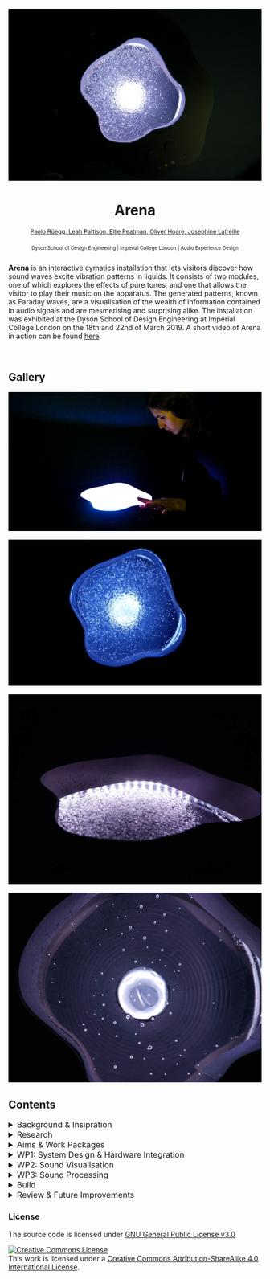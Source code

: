 <p  align="center"><img width="auto" src=".github/Cover.jpg"></p>

<h1 align="center">
  Arena
</h1>

<p  align="center">
<sup>
  <a href="https://github.com/pa17">Paolo Rüegg, </a> 
  <a href="https://github.com/leahpattison">Leah Pattison, </a>
  <a href="https://github.com/ElliePeatman">Ellie Peatman, </a>
  <a href="https://github.com/omjh">Oliver Hoare, </a>  
  <a href="https://github.com/josephine-latreille">Josephine Latreille</a>
</sup>
</p>

<p  align="center">
<sup><sup>
  Dyson School of Design Engineering | Imperial College London | Audio Experience Design
</sup></sup>
</p>

**Arena** is an interactive cymatics installation that lets visitors discover how sound waves excite vibration patterns in liquids. It consists of two modules, one of which explores the effects of pure tones, and one that allows the visitor to play  their music on the apparatus. The generated patterns, known as Faraday waves, are a visualisation of the wealth of information contained in audio signals and are mesmerising and surprising alike. The installation was exhibited at the Dyson School of Design Engineering at Imperial College London on the 18th and 22nd of March 2019. A short video of Arena in action can be found [here](https://www.youtube.com/watch?v=euiSUtc0pYA).

<br>

## Gallery

<p align="center"><img src=".github/GalleryInteraction.jpg"></p>
<p align="center"><img src=".github/GalleryBeat.gif"></p>
<p align="center"><img src=".github/GallerySide.jpg"></p>
<p align="center"><img src=".github/GalleryTop.jpg"></p>

## Contents

<details>
<summary style="font-size: medium">Background & Insipration</summary>

### Background & Inspiration

A Chladni plate visualises the standing waves generated at its natural resonating frequencies. The original experiment consists of fine particles (e.g. sand) that are dispersed on a steel plate. When it is excited with a bow or a loudspeaker,  the plate starts to resonate and the sand bounces from the oscillating antinodes to the stationary nodes. In mathematic terms, the nodes are the zero points of the plate's 2D wave equation at the excitation frequency. As the sand coalesces around these nodal lines of the standing wave, so-called Chladni figures become visible. They are shown below for a guitar backplate at its different resonating frequencies.

<p align="center"><img width="700" src=".github/Chladni.svg"></p>
<p align="center"><em>Figure 1: Chladni Figures on a Guitar Body. <a href="https://commons.wikimedia.org/wiki/File:Chladni_guitar.svg">Source</a></em></p>

This effect can be extended to liquids that are placed on a vertically oscillating diaphragm. As a result, beautiful standing wave patterns emerge on the liquid as shown in the figure below. These patterns are known as Faraday waves. The morphology of the patterns is dependent on frequency and container geometries. Amplitude, on the other hand, does not change the form of standing wave. The project team decided to create an installation around these vibrational patterns generated in liquids. 

<p align="center"><img width="700" src=".github/FaradayWaves.jpg"></p>
<p align="center"><em>Figure 2: Faraday waves. <a href="http://waterjournal.org/volume-9/sheldrake">Source</a></em></p>

</details>

<details>
<summary style="font-size: medium">Research</summary>

### Research

This initial phase aimed at testing different substrates and to quickly progress to a concept. The team tested ferrofluids, iron filings, vodka and various other substances on a bass reflex speaker (Figure 3). We also looked at previous installations, which were mostly focused on pure tones. The team showed interest in showcasing how different types of signals (simple, complex, static or dynamic) visualise on the apparatus.

<p align="center"><img width="350" src=".github/Research.gif"></p>
<p align="center"><em>Figure 3: Faraday waves on a simple woofer</em></p>

</details>

<details>
<summary style="font-size: medium">Aims & Work Packages</summary>

### Aims & Work Packages

<!--
<details>
<summary style="font-size: medium">Aims & Work Packages</summary><br>
-->

The concept for *Arena* evolved from exploring the beautiful Faraday wave effect on a small woofer. The aim of the installation was to showcase the field of cymatics both bottom-up and top-down, i.e. with a pure tone and complex signal (music) approach. The team managed to source two 12'' drivers and, in line with this, aimed to build two modules with distinct aims:

* **Module 1** lets the visitor investigate the patterns generated by complex music signals. The visitor can input their own music through an AUX cable and control sound effects with rotary knobs. 

* **Module 2** lets the user investigate the patterns generated by sinusoids of varying frequency. The visitor can sweep through frequencies with a rotary knob.

Both modules would use Vodka as the liquid, as it was found to produce the most interesting patterns. The two concept sketches shown below outlined two potential layouts for the installation.

<p align="center"><img width="700" src=".github/ConceptOne.jpg"><img width="700" src=".github/ConceptTwo.jpg"></p>
<p align="center"><em>Figure 4: Concept sketches</em></p>

My individual responsibilities were focused on *Module 1* and were delivered as three distinct work packages. The following sections are focused on my *individual contributions* to this project unless otherwise noted. All the code used during the installation is available [here](https://github.com/pa17/axp/tree/master/code).

* *WP1: System Design & Integration*: Designing the full system, sourcing the required audio components and connecting hardware to software
* *WP2: Sound Visualisation (Light)*: Developing and assembling an LED array that changes in color and brightness in response to varying amplitudes in defined frequency bins
* *WP3: Sound Processing*: Creating a Max MSP patch that processes music input through an AUX cable, crossfades between raw and waveshaped signals, and delivers an output signal to the driver (filtered) and headphones (raw)

Time planning for this project was rudimentary. The team's strategy was to source all components early on (W7 - W8), get individual tasks done in the following two weeks (W8 - W9), and to work together to integrate the subsystems in W10. 

</details>

<details>
<summary style="font-size: medium">WP1: System Design & Hardware Integration</summary>

### WP1: System Design & Hardware Integration

A clear system design was required to ensure the build would go smoothly. A full component decomposition is shown below for both modules, although I primarily designed the first module (shown on the left).

<p align="center"><img src=".github/SystemDiagram.svg"></p>
<p align="center"><em>Figure 5: System diagram with component decomposition for both modules</em></p>

A more detailed components breakdown is shown below for *Module 1*. Please note that all of these components are generic and can be replaced with any equivalent. As such, connectors such as cables are not specified here.

* 1x LEPY LP-202A Hi-Fi Stereo Power Amplifier (2 Channels, 20W RMS)
* 1x Focusrite Scarlett 2i2 Audio Interface (2 Channels)
* 1x Adafruit NeoPixel Digital RGB LED Strip (120 LEDs)
* 1x Arduino Uno R3
* 2x 12'' Radioshack speaker

The components were connected using a plethora of 3.5mm, 6.35mm and speaker cables. Data and power lines either ran through USB-A or jumper wires. The bulky electronic components were assembled on a piece of plywood and separated from the speaker, as shown in *Figure 6*. For the purposes of the installation, the electronics box was hidden away underneath a table upon which the module was placed.

<p align="center"><img width="700" src=".github/IntegrationProcess.jpg"></p>
<p align="center"><em>Figure 6: Hardware integration</em></p>

</details>

<details>
<summary style="font-size: medium">WP2: Sound Visualisation</summary>

### WP2: Sound Visualisation

This work package involved developing a color-changing equaliser with three frequency bins, where red, green & blue represented bass, midrange & highs. As such, a one-way data stream from Max MSP to a microcontroller was required, where music-dependent RGB values were serially transferred. On the Max side, the full signal was passed into two crossover objects (cross~), scaled and then sent to the microcontroller. The cut-off frequencies for the three frequency bands were chosen at 1000Hz and 3000Hz for bass-mid and mid-high, respectively. 

The patch shown below was introduced as a bpatcher object in the top-level Max patch, retaining toggling functionality to manually control RGB levels for debugging. Special thanks to @cskonopka and his [Arduivis project](https://github.com/cskonopka/arduivishttps://github.com/cskonopka/arduivis), some of the code of which was used to implement serialisation.

<p align="center"><img width="700" src=".github/LEDControl.jpeg"></p>
<p align="center"><img width="450" src=".github/SerialHandler.jpg"></p>
<p align="center"><em>Figure 7: LED Control and serialisation patch</em></p>

On the receiving end, the microcontroller interpreted the bytes as RGB values and controlled the LED strip through Adafruit's Neopixel library. The loop function is shown below. 

```
void loop() 
{

    // Slider from MaxMSP 
    int maxmspSlider1, maxmspSlider2, maxmspSlider3;

    // Parse incoming value from MaxMSP
    // -99 is a control value 
    if (Serial.parseInt() == -99){ 
        maxmspSlider1 = Serial.parseInt();  
        maxmspSlider2 = Serial.parseInt();  
        maxmspSlider3 = Serial.parseInt();  
    }

    // Set RGB values based on Max MSP values
    for(uint16_t i=0; i<strip.numPixels(); i++) {
        strip.setPixelColor(i  , strip.Color(maxmspSlider1, maxmspSlider2, maxmspSlider3)); // Draw new pixel
    }
    strip.show();

    delay(20);
}
```

In terms of hardware, a standard RGB LED strip was used and powered with a 5V / 10A power supply. Information about specific components can be found in the *WP1: Integration* section. The LED ring was run along the outer edge of the plate (*Figure 8*).

<p align="center"><img width="700" src=".github/LEDProcess.jpg"></p>
<p align="center"><em>Figure 8: LED ring assembly</em></p>

</details>

<details>
<summary style="font-size: medium">WP3: Sound Processing</summary>

### WP3: Sound Processing

The normalised input audio was passed into a crossfader object (M4L.cross1~), along with the waveshaped signal on the second input. Potentiometers actuated by the user informed output volume and the mixing between the raw and modified signal. User input and effect processing were not my responsibilities and are therefore not discussed further here. Instead, I worked on I/O, implemented the crossfading and matched hardware and software channels. The full software diagram for *Module 1* is shown here for completeness.

<p align="center"><img width="700" src=".github/SoftwareDiagram.png"></p>
<p align="center"><em>Figure 9: Functional flowchart of Max patch</em></p>

A problem that quickly became apparent was that the loudness of the subwoofer was excessive considering two modules were playing at the same time. During the installation, the signal to the subwoofer was therefore filtered using a biquad~ object, at a cutoff frequency of 120 Hz. The filtered sub and the unfiltered headphone mono signals were sent to individual DAC outputs on the audio interface.

<p align="center"><img width="700" src=".github/Fader.jpeg"></p>
<p align="center"><em>Figure 10: Crossfader and filtering patch</em></p>

</details>

<details>
<summary style="font-size: medium">Build</summary>

### Build

A wooden top piece with an organic curvature was manufactured to overlay the subwoofer. The knobs were attached along with a wooden frame to hold the structure. The frame could subsequently be placed over the subwoofer, with the electronics tucked away underneath the presentation table. The final piece is shown in the gallery on top for presentation reasons. 

<p align="center"><img width="700" src=".github/BuildProcessOne.jpg"></p>
<p align="center"><img width="700" src=".github/BuildProcessTwo.gif"></p>
<p align="center"><em>Figure 10: Manufacturing and painting the top pieces</em></p>

</details>

<details>
<summary style="font-size: medium">Review & Future Improvements</summary>

### Review & Future Improvements

The installation was a success with the biggest response being amazement at the complexity of patterns produced. It was noted how a relatively simple apparatus could create complex nonlinear behaviours. Moreover, people appeared to like the fact that they could play their own music, somewhat giving them a new experience of music they already have an emotional attachment to. Other successes included:

- [x] Tightness of seal through use of acetyl welding
- [x] Good results with different mobile phones through signal normalisation
- [x] Visitors took their time to experience the installation and usually tried more than one song

Limitations included the meaningfulness of the interactions and the loudness of the installation. The former suffered from the fact that the team struggled to 'decompose' a music track into fewer yet consonant signals. The loudness of the installation was another drawback, especially as the sound seeped through to the other module, sometimes causing Faraday waves on it when only one was playing. Other limitations included:

* Average build quality due to time constraints
* Considerable difficulty in transporting and reassembling the installation
* Performance issues related to serial connections to Arduino
* Liquid evaporated over time and needed to be refilled repeatedly

This project was conducted over the limited time frame of a month along with various other deadlines. As a result, many corners were cut and future work should start with a rework of already existing building blocks such as:

- [ ] Devising a better cable management strategy
- [ ] Using plugs rather than soldered connections
- [ ] Making serial connection more robust

On top of that, interactions should be overhauled. FFT-based peak decomposition with narrow frequency bins could be very interesting to isolate the highest amplitude frequencies and demonstrate how these can cause Faraday waves. Personally, I would be interested in miniaturising the installation into a smaller yet fully sealed container.

</details>

### License

The source code is licensed under [GNU General Public License v3.0](LICENSE)

<a rel="license" href="http://creativecommons.org/licenses/by-sa/4.0/"><img alt="Creative Commons License" style="border-width:0" src="https://i.creativecommons.org/l/by-sa/4.0/88x31.png" /></a><br />This work is licensed under a <a rel="license" href="http://creativecommons.org/licenses/by-sa/4.0/">Creative Commons Attribution-ShareAlike 4.0 International License</a>.